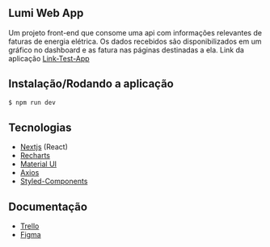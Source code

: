 ## Lumi Web App

Um projeto front-end que consome uma api com informações relevantes de faturas de energia elétrica. Os dados recebidos são disponibilizados em um gráfico no dashboard e as fatura nas páginas destinadas a ela. Link da aplicação [Link-Test-App](https://lumi-test-app.vercel.app/)

## Instalação/Rodando a aplicação

```bash
$ npm run dev
```

## Tecnologias

- [Nextjs](https://nextjs.org/) (React)
- [Recharts](https://www.npmjs.com/package/recharts)
- [Material UI](https://mui.com/material-ui/getting-started/)
- [Axios](https://axios-http.com/ptbr/docs/intro)
- [Styled-Components](https://www.styled-components.com/)


## Documentação

- [Trello](https://trello.com/invite/b/CbXSmTDW/ATTI80f078c86b56cefb5062384305bc9bf0FFD22308/lumi-web)
- [Figma](https://www.figma.com/file/xAHAHgvEa8EiU7Rtt7jHbs/Lumi-App?type=design&node-id=0%3A1&mode=design&t=eVwauBBVsw1Gii87-1)
